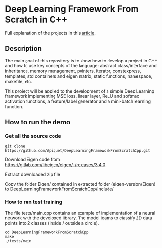 # Deep Learning Framework From Scratch in C++

Full explanation of the projects in this [article](https://foundationsofdl.com/2022/02/12/neural-network-from-scratch-part-5-c-deep-learning-framework-implementation/).

## Description

The main goal of this repository is to show how to develop a project in C++ and how to use key concepts of the language: abstract class/interface and inheritance, memory management, pointers, iterator, constexpress, templates, std containers and eigen matrix, static functions, namespace, makefile, etc.

This project will be applied to the development of a simple Deep Learning framework implementing MSE loss, linear layer, ReLU and softmax activation functions, a feature/label generator and a mini-batch learning function.

## How to run the demo

### Get all the source code

```
git clone https://github.com/Apiquet/DeepLearningFrameworkFromScratchCpp.git
```

Download Eigen code from https://gitlab.com/libeigen/eigen/-/releases/3.4.0

Extract downloaded zip file

Copy the folder Eigen/ contained in extracted folder (eigen-version/Eigen) to DeepLearningFrameworkFromScratchCpp/include/

### How to run test training

The file tests/main.cpp contains an example of implementation of a neural network with the developed library.
The model learns to classify 2D data points into 2 classes (inside / outside a circle).

```
cd DeepLearningFrameworkFromScratchCpp
make
./tests/main
```
